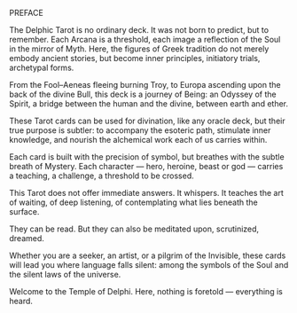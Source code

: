 PREFACE

The Delphic Tarot is no ordinary deck.
It was not born to predict, but to remember.
Each Arcana is a threshold, each image a reflection of the Soul in the mirror of Myth.
Here, the figures of Greek tradition do not merely embody ancient stories,
but become inner principles, initiatory trials, archetypal forms.

From the Fool–Aeneas fleeing burning Troy,
to Europa ascending upon the back of the divine Bull,
this deck is a journey of Being:
an Odyssey of the Spirit, a bridge between the human and the divine,
between earth and ether.

These Tarot cards can be used for divination, like any oracle deck,
but their true purpose is subtler:
to accompany the esoteric path, stimulate inner knowledge,
and nourish the alchemical work each of us carries within.

Each card is built with the precision of symbol,
but breathes with the subtle breath of Mystery.
Each character — hero, heroine, beast or god — carries a teaching,
a challenge, a threshold to be crossed.

This Tarot does not offer immediate answers.
It whispers.
It teaches the art of waiting, of deep listening,
of contemplating what lies beneath the surface.

They can be read.
But they can also be meditated upon, scrutinized, dreamed.

Whether you are a seeker, an artist, or a pilgrim of the Invisible,
these cards will lead you where language falls silent:
among the symbols of the Soul
and the silent laws of the universe.

Welcome to the Temple of Delphi.
Here, nothing is foretold — everything is heard.
